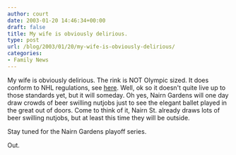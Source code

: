 ```yaml
---
author: court
date: 2003-01-20 14:46:34+00:00
draft: false
title: My wife is obviously delirious.
type: post
url: /blog/2003/01/20/my-wife-is-obviously-delirious/
categories:
- Family News
---
```


My wife is obviously delirious.  The rink is NOT Olympic sized.  It does conform to NHL regulations, see [here](http://nhl.com/hockeyu/rulebook/rule02.html).  Well, ok so it doesn't quite live up to those standards yet, but it will someday.  Oh yes, Nairn Gardens will one day draw crowds of beer swilling nutjobs just to see the elegant ballet played in the great out of doors.  Come to think of it, Nairn St. already draws lots of beer swilling nutjobs, but at least this time they will be outside.

Stay tuned for the Nairn Gardens playoff series.

Out.
